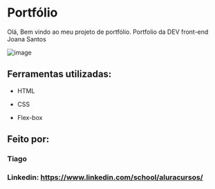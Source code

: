 # Portfólio 

Olá, Bem vindo ao meu projeto de portfólio. Portfolio da DEV front-end Joana Santos

![image](https://user-images.githubusercontent.com/77756047/211304452-220fedf0-f91b-490f-8a65-a60ce860bc5c.png)

## Ferramentas utilizadas:

* HTML

* CSS

* Flex-box

## Feito por:

### Tiago

### Linkedin: https://www.linkedin.com/school/aluracursos/

```
